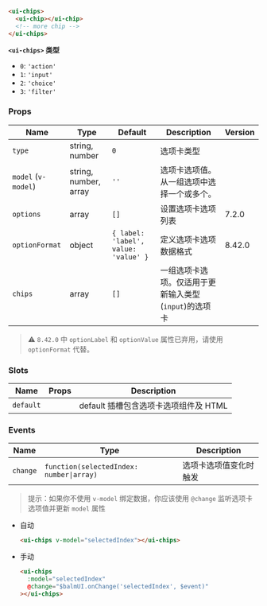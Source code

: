 ```html
<ui-chips>
  <ui-chip></ui-chip>
  <!-- more chip -->
</ui-chips>
```

**`<ui-chips>` 类型**

- `0`: `'action'`
- `1`: `'input'`
- `2`: `'choice'`
- `3`: `'filter'`

### Props

| Name                | Type                  | Default                              | Description                                           | Version |
| ------------------- | --------------------- | ------------------------------------ | ----------------------------------------------------- | ------- |
| `type`              | string, number        | `0`                                  | 选项卡类型                                            |         |
| `model` (`v-model`) | string, number, array | `''`                                 | 选项卡选项值。从一组选项中选择一个或多个。            |         |
| `options`           | array                 | `[]`                                 | 设置选项卡选项列表                                    | 7.2.0   |
| `optionFormat`      | object                | `{ label: 'label', value: 'value' }` | 定义选项卡选项数据格式                                | 8.42.0  |
| `chips`             | array                 | `[]`                                 | 一组选项卡选项。仅适用于更新输入类型(`input`)的选项卡 |         |

> ⚠️ `8.42.0` 中 `optionLabel` 和 `optionValue` 属性已弃用，请使用 `optionFormat` 代替。

### Slots

| Name      | Props | Description                           |
| --------- | ----- | ------------------------------------- |
| `default` |       | default 插槽包含选项卡选项组件及 HTML |

### Events

| Name     | Type                                     | Description            |
| -------- | ---------------------------------------- | ---------------------- |
| `change` | `function(selectedIndex: number\|array)` | 选项卡选项值变化时触发 |

> 提示：如果你不使用 `v-model` 绑定数据，你应该使用 `@change` 监听选项卡选项值并更新 `model` 属性

- 自动

  ```html
  <ui-chips v-model="selectedIndex"></ui-chips>
  ```

- 手动

  ```html
  <ui-chips
    :model="selectedIndex"
    @change="$balmUI.onChange('selectedIndex', $event)"
  ></ui-chips>
  ```

